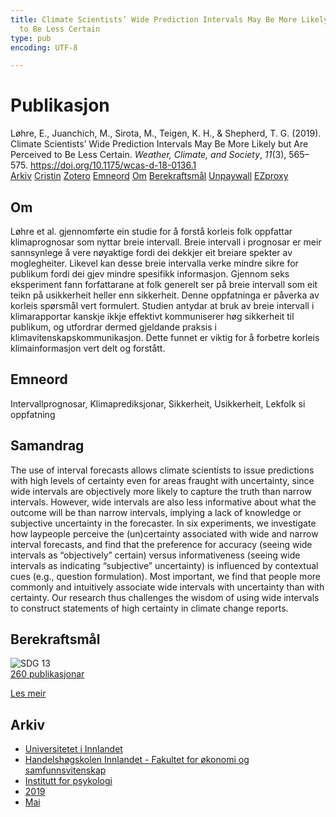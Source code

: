 ```yaml
---
title: Climate Scientists’ Wide Prediction Intervals May Be More Likely but Are Perceived
  to Be Less Certain
type: pub
encoding: UTF-8

---
```

<h1>Publikasjon</h1>
<article id="csl-bib-container-WV8HANNM" class="csl-bib-container">
  <div class="csl-bib-body"> <div class="csl-entry">Løhre, E., Juanchich, M., Sirota, M., Teigen, K. H., &#38; Shepherd, T. G. (2019). Climate Scientists’ Wide Prediction Intervals May Be More Likely but Are Perceived to Be Less Certain. <i>Weather, Climate, and Society</i>, <i>11</i>(3), 565–575. <a href="https://doi.org/10.1175/wcas-d-18-0136.1">https://doi.org/10.1175/wcas-d-18-0136.1</a></div> </div>
  <div class="csl-bib-buttons">
    <a href="#taxonomy-article-WV8HANNM" alt="archive" class="csl-bib-button">Arkiv</a>
    <a href="https://app.cristin.no/results/show.jsf?id=1698960" alt="Cristin" class="csl-bib-button">Cristin</a>
    <a href="http://zotero.org/groups/5881554/items/WV8HANNM" alt="Zotero" class="csl-bib-button">Zotero</a>
    <a href="#keywords-article-WV8HANNM" alt="keywords" class="csl-bib-button">Emneord</a>
    <a href="#about-article-WV8HANNM" alt="about_pub" class="csl-bib-button">Om</a>
    <a href="#sdg-article-WV8HANNM" alt="sdg" class="csl-bib-button">Berekraftsmål</a>
    <a href="https://journals.ametsoc.org/downloadpdf/journals/wcas/11/3/wcas-d-18-0136_1.pdf" alt="Unpaywall" class="csl-bib-button">Unpaywall</a>
    <a href="https://journals.ametsoc.org/downloadpdf/journals/wcas/11/3/wcas-d-18-0136_1.pdf" alt="EZproxy" class="csl-bib-button">EZproxy</a>
  </div>
  <div id="csl-bib-meta-container-WV8HANNM"></div>
</article>
<div id="csl-bib-meta-WV8HANNM" class="csl-bib-meta">
  <article id="about-article-WV8HANNM" class="about_pub-article">
    <h1>Om</h1>
    Løhre et al. gjennomførte ein studie for å forstå korleis folk oppfattar klimaprognosar som nyttar breie intervall. Breie intervall i prognosar er meir sannsynlege å vere nøyaktige fordi dei dekkjer eit breiare spekter av moglegheiter. Likevel kan desse breie intervalla verke mindre sikre for publikum fordi dei gjev mindre spesifikk informasjon. Gjennom seks eksperiment fann forfattarane at folk generelt ser på breie intervall som eit teikn på usikkerheit heller enn sikkerheit. Denne oppfatninga er påverka av korleis spørsmål vert formulert. Studien antydar at bruk av breie intervall i klimarapportar kanskje ikkje effektivt kommuniserer høg sikkerheit til publikum, og utfordrar dermed gjeldande praksis i klimavitenskapskommunikasjon. Dette funnet er viktig for å forbetre korleis klimainformasjon vert delt og forstått.
  </article>
  <article id="keywords-article-WV8HANNM" class="keywords-article">
    <h1>Emneord</h1>
    Intervallprognosar, Klimaprediksjonar, Sikkerheit, Usikkerheit, Lekfolk si oppfatning
  </article>
  <article id="abstract-article-WV8HANNM" class="abstract-article">
    <h1>Samandrag</h1>
    The use of interval forecasts allows climate scientists to issue predictions with high levels of certainty even for areas fraught with uncertainty, since wide intervals are objectively more likely to capture the truth than narrow intervals. However, wide intervals are also less informative about what the outcome will be than narrow intervals, implying a lack of knowledge or subjective uncertainty in the forecaster. In six experiments, we investigate how laypeople perceive the (un)certainty associated with wide and narrow interval forecasts, and find that the preference for accuracy (seeing wide intervals as “objectively” certain) versus informativeness (seeing wide intervals as indicating “subjective” uncertainty) is influenced by contextual cues (e.g., question formulation). Most important, we find that people more commonly and intuitively associate wide intervals with uncertainty than with certainty. Our research thus challenges the wisdom of using wide intervals to construct statements of high certainty in climate change reports.
  </article>
  <article id="sdg-article-WV8HANNM" class="sdg-article">
    <h1>Berekraftsmål</h1>
    <div class="sdg-container"><div id="sdg13" class="sdg">
        <img src="{{< params subfolder >}}images/sdg/sdg13_nn.png" class="image" alt="SDG 13">
        <div class="sdg-overlay">
          <a href="{{< params subfolder >}}nn/archive/?sdg=13#archive" class="sdg-publication-count"><span>260</span> publikasjonar</a>
          <p><a href="https://fn.no/om-fn/fns-baerekraftsmaal/stoppe-klimaendringene?lang=nno-NO" class="sdg-read-more">Les meir</a></p>
        </div>
      </div></div>
  </article>
  <article id="taxonomy-article-WV8HANNM" class="taxonomy-article">
    <h1>Arkiv</h1>
    <ul>
      <li><a href="{{< params subfolder >}}nn/archive/?key=3DCRN523">Universitetet i Innlandet</a></li>
      <li><a href="{{< params subfolder >}}nn/archive/?key=DU8Q9LN9">Handelshøgskolen Innlandet - Fakultet for økonomi og samfunnsvitenskap</a></li>
      <li><a href="{{< params subfolder >}}nn/archive/?key=KTD9NXA8">Institutt for psykologi</a></li>
      <li><a href="{{< params subfolder >}}nn/archive/?key=37B43Z6Y">2019</a></li>
      <li><a href="{{< params subfolder >}}nn/archive/?key=DUGR6377">Mai</a></li>
    </ul>
  </article>
</div>
